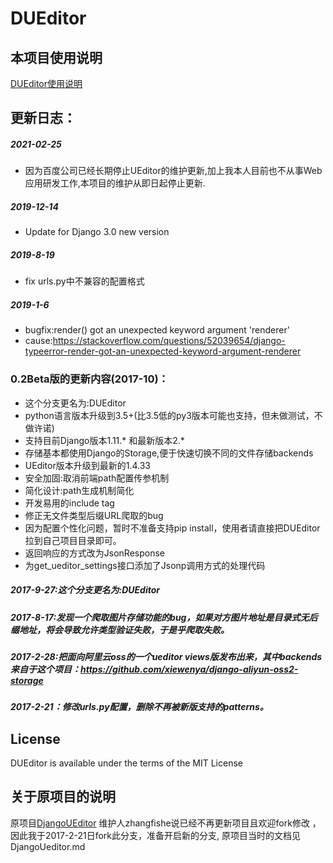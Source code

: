 # DUEditor

## 本项目使用说明

[DUEditor使用说明](https://github.com/dhcn/DUEditor/blob/master/DUEditor/userguide.md)


## 更新日志：
##### 2021-02-25
- 因为百度公司已经长期停止UEditor的维护更新,加上我本人目前也不从事Web应用研发工作,本项目的维护从即日起停止更新.

##### 2019-12-14
- Update for Django 3.0 new version

##### 2019-8-19
- fix urls.py中不兼容的配置格式

##### 2019-1-6
- bugfix:render() got an unexpected keyword argument 'renderer'
- cause:https://stackoverflow.com/questions/52039654/django-typeerror-render-got-an-unexpected-keyword-argument-renderer

### 0.2Beta版的更新内容(2017-10)：
- 这个分支更名为:DUEditor
- python语言版本升级到3.5+(比3.5低的py3版本可能也支持，但未做测试，不做许诺)
- 支持目前Django版本1.11.* 和最新版本2.*
- 存储基本都使用Django的Storage,便于快速切换不同的文件存储backends
- UEditor版本升级到最新的1.4.33
- 安全加固:取消前端path配置传参机制
- 简化设计:path生成机制简化
- 开发易用的include tag
- 修正无文件类型后缀URL爬取的bug
- 因为配置个性化问题，暂时不准备支持pip install，使用者请直接把DUEditor拉到自己项目目录即可。
- 返回响应的方式改为JsonResponse
- 为get_ueditor_settings接口添加了Jsonp调用方式的处理代码

##### 2017-9-27:这个分支更名为:DUEditor

##### 2017-8-17:发现一个爬取图片存储功能的bug，如果对方图片地址是目录式无后缀地址，将会导致允许类型验证失败，于是乎爬取失败。

##### 2017-2-28:把面向阿里云oss的一个ueditor views版发布出来，其中backends来自于这个项目：https://github.com/xiewenya/django-aliyun-oss2-storage

##### 2017-2-21：修改urls.py配置，删除不再被新版支持的patterns。

## License

DUEditor is available under the terms of the MIT License

## 关于原项目的说明
原项目[DjangoUEditor](https://github.com/zhangfisher/DjangoUeditor) 维护人zhangfishe说已经不再更新项目且欢迎fork修改 ，因此我于2017-2-21日fork此分支，准备开启新的分支,
原项目当时的文档见DjangoUeditor.md

